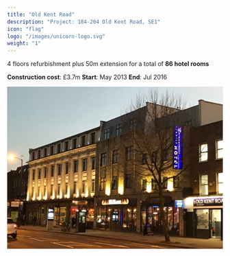 ```yaml
---
title: "Old Kent Road"
description: "Project: 184-204 Old Kent Road, SE1"
icon: "flag"
logo: "/images/unicorn-logo.svg"
weight: "1"
---
```


4 floors refurbishment plus 50m extension for a total of **86 hotel rooms**

**Construction cost**: £3.7m
**Start**: May 2013      **End**: Jul 2016



![old-kent-1](old-kent-1.jpg)



